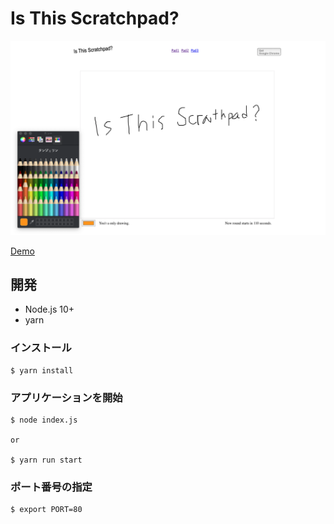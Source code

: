 # Is This Scratchpad?
![image](./media.png)

[Demo](https://is-this-scratchpad.herokuapp.com)

## 開発

* Node.js 10+
* yarn


### インストール

```
$ yarn install
```

### アプリケーションを開始

```
$ node index.js

or

$ yarn run start
```

### ポート番号の指定

```
$ export PORT=80
```
